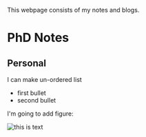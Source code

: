 This webpage consists of my notes and blogs.

# PhD Notes
## Personal

I can make un-ordered list
* first bullet
* second bullet

I'm going to add figure:


![this is text](https://uiuc-ischool-dataviz.github.io/spring2019online/week04/data/littleCorgiInHat.png)


